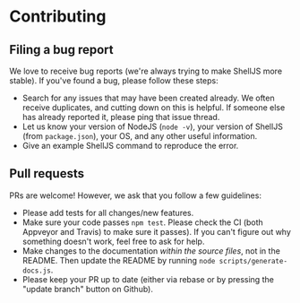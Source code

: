 # Contributing

## Filing a bug report

We love to receive bug reports (we're always trying to make ShellJS more
stable). If you've found a bug, please follow these steps:

 - Search for any issues that may have been created already. We often receive
   duplicates, and cutting down on this is helpful. If someone else has already
   reported it, please ping that issue thread.
 - Let us know your version of NodeJS (`node -v`), your version of ShellJS (from
   `package.json`), your OS, and any other useful information.
 - Give an example ShellJS command to reproduce the error.

## Pull requests

PRs are welcome! However, we ask that you follow a few guidelines:

 - Please add tests for all changes/new features.
 - Make sure your code passes `npm test`. Please check the CI (both Appveyor and
   Travis) to make sure it passes). If you can't figure out why something
   doesn't work, feel free to ask for help.
 - Make changes to the documentation *within the source files*, not in the
   README. Then update the README by running `node scripts/generate-docs.js`.
 - Please keep your PR up to date (either via rebase or by pressing the "update
   branch" button on Github).
